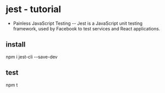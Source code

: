 # jest - tutorial
- Painless JavaScript Testing
-- Jest is a JavaScript unit testing framework, used by Facebook to test services and React applications.

## install

npm i jest-cli --save-dev

## test

npm t
